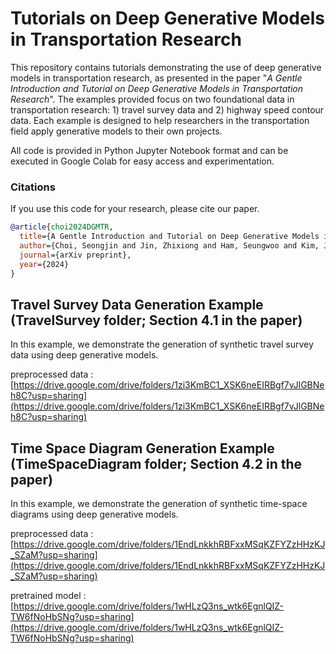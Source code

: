 # Tutorials on Deep Generative Models in Transportation Research
This repository contains tutorials demonstrating the use of deep generative models in transportation research, as presented in the paper "_A Gentle Introduction and Tutorial on Deep Generative Models in Transportation Research_". 
The examples provided focus on two foundational data in transportation research: 1) travel survey data and 2) highway speed contour data. Each example is designed to help researchers in the transportation field apply generative models to their own projects.

All code is provided in Python Jupyter Notebook format and can be executed in Google Colab for easy access and experimentation.

### Citations
If you use this code for your research, please cite our paper.

```bibtex
@article{choi2024DGMTR,
  title={A Gentle Introduction and Tutorial on Deep Generative Models in Transportation Research},
  author={Choi, Seongjin and Jin, Zhixiong and Ham, Seungwoo and Kim, Jiwon and Sun, Lijun},
  journal={arXiv preprint},
  year={2024}
}
```

## Travel Survey Data Generation Example (TravelSurvey folder; Section 4.1 in the paper)
In this example, we demonstrate the generation of synthetic travel survey data using deep generative models.

preprocessed data : [https://drive.google.com/drive/folders/1zi3KmBC1_XSK6neEIRBgf7vJlGBNeh8C?usp=sharing](https://drive.google.com/drive/folders/1zi3KmBC1_XSK6neEIRBgf7vJlGBNeh8C?usp=sharing)

## Time Space Diagram Generation Example (TimeSpaceDiagram folder; Section 4.2 in the paper)
In this example, we demonstrate the generation of synthetic time-space diagrams using deep generative models.

preprocessed data : [https://drive.google.com/drive/folders/1EndLnkkhRBFxxMSqKZFYZzHHzKJ_SZaM?usp=sharing](https://drive.google.com/drive/folders/1EndLnkkhRBFxxMSqKZFYZzHHzKJ_SZaM?usp=sharing)

pretrained model : [https://drive.google.com/drive/folders/1wHLzQ3ns_wtk6EgnlQIZ-TW6fNoHbSNg?usp=sharing](https://drive.google.com/drive/folders/1wHLzQ3ns_wtk6EgnlQIZ-TW6fNoHbSNg?usp=sharing)
